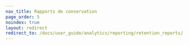 ```yaml
---
nav_title: Rapports de conservation
page_order: 5
noindex: true
layout: redirect
redirect_to: /docs/user_guide/analytics/reporting/retention_reports/
---
```


